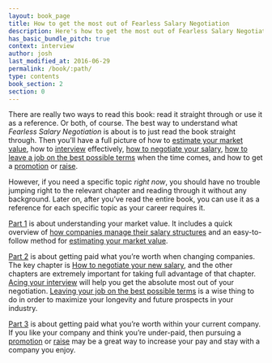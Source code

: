 ```yaml
---
layout: book_page
title: How to get the most out of Fearless Salary Negotiation
description: Here's how to get the most out of Fearless Salary Negotiation.
has_basic_bundle_pitch: true
context: interview
author: josh
last_modified_at: 2016-06-29
permalink: /book/:path/
type: contents
book_section: 2
section: 0
---
```

There are really two ways to read this book: read it straight through or use it as a reference. Or both, of course. The best way to understand what *Fearless Salary Negotiation* is about is to just read the book straight through. Then you’ll have a full picture of how to [estimate your market value](/book/value/), how to [interview](/book/interview/) effectively, [how to negotiate your salary](/book/negotiate/), [how to leave a job on the best possible terms](/book/leave/) when the time comes, and how to get a [promotion](/book/promotion/) or [raise](/book/raise/).

However, if you need a specific topic *right now*, you should have no trouble jumping right to the relevant chapter and reading through it without any background. Later on, after you’ve read the entire book, you can use it as a reference for each specific topic as your career requires it.

[Part 1](/book/foundational-concepts/) is about understanding your market value. It includes a quick overview of [how companies manage their salary structures](/book/salary-structures/) and an easy-to-follow method for [estimating your market value](/book/value/).

[Part 2](/book/changing-companies/) is about getting paid what you’re worth when changing companies. The key chapter is [How to negotiate your new salary](/book/negotiate/), and the other chapters are extremely important for taking full advantage of that chapter. [Acing your interview](/book/interview/) will help you get the absolute most out of your negotiation. [Leaving your job on the best possible terms](/book/leave/) is a wise thing to do in order to maximize your longevity and future prospects in your industry.

[Part 3](/book/should-you-pursue-a-promotion-or-raise/) is about getting paid what you’re worth within your current company. If you like your company and think you’re under-paid, then pursuing a [promotion](/book/promotion/) or [raise](/book/raise/) may be a great way to increase your pay and stay with a company you enjoy.